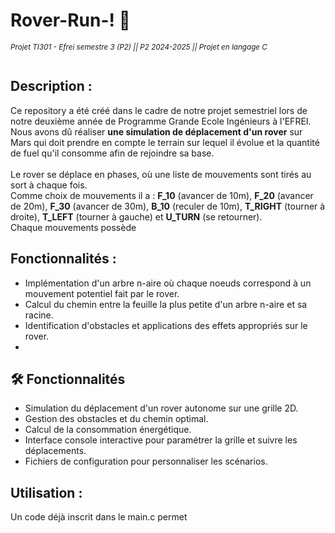 # Rover-Run-! 🚀
<sub>*Projet TI301 - Efrei semestre 3 (P2) || P2 2024-2025 || Projet en langage C* 
<br><br>

## Description :
Ce repository a été créé dans le cadre de notre projet semestriel lors de notre deuxième année de Programme Grande Ecole Ingénieurs à l'EFREI. Nous avons dû réaliser **une simulation de déplacement d'un rover** sur Mars qui doit prendre en compte le terrain sur lequel il évolue et la quantité de fuel qu'il consomme afin de rejoindre sa base.  <br><br>
Le rover se déplace en phases, où une liste de mouvements sont tirés au sort à chaque fois.  
Comme choix de mouvements il a : **F_10** (avancer de 10m), **F_20** (avancer de 20m), **F_30** (avancer de 30m), **B_10** (reculer de 10m), **T_RIGHT** (tourner à droite), **T_LEFT** (tourner à gauche) et **U_TURN** (se retourner).  
Chaque mouvements possède 


## Fonctionnalités :
- Implémentation d'un arbre n-aire où chaque noeuds correspond à un mouvement potentiel fait par le rover.
- Calcul du chemin entre la feuille la plus petite d'un arbre n-aire et sa racine.
- Identification d'obstacles et applications des effets appropriés sur le rover.
- 

## 🛠️ Fonctionnalités

- Simulation du déplacement d'un rover autonome sur une grille 2D.
- Gestion des obstacles et du chemin optimal.
- Calcul de la consommation énergétique.
- Interface console interactive pour paramétrer la grille et suivre les déplacements.
- Fichiers de configuration pour personnaliser les scénarios.

## Utilisation :
Un code déjà inscrit dans le main.c permet 
